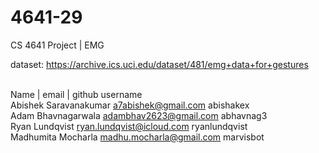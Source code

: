 # 4641-29
CS 4641 Project | EMG 

dataset:
https://archive.ics.uci.edu/dataset/481/emg+data+for+gestures


\
Name  | email | github username
\
Abishek Saravanakumar a7abishek@gmail.com abishakex
\
Adam Bhavnagarwala adambhav2623@gmail.com abhavnag3
\
Ryan Lundqvist ryan.lundqvist@icloud.com ryanlundqvist
\
Madhumita Mocharla madhu.mocharla@gmail.com marvisbot
